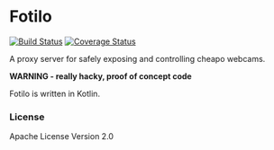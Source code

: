 Fotilo
======

[![Build Status](https://travis-ci.org/wjsrobertson/fotilo.svg?branch=master)](https://travis-ci.org/wjsrobertson/fotilo)
[![Coverage Status](https://coveralls.io/repos/github/wjsrobertson/fotilo/badge.svg?branch=master)](https://coveralls.io/github/wjsrobertson/fotilo?branch=master)

A proxy server for safely exposing and controlling cheapo webcams.

**WARNING - really hacky, proof of concept code**

Fotilo is written in Kotlin.

### License

Apache License Version 2.0
